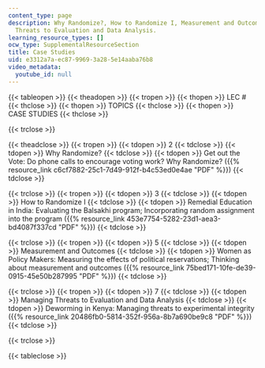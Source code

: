 ```yaml
---
content_type: page
description: Why Randomize?, How to Randomize I, Measurement and Outcomes, and Managing
  Threats to Evaluation and Data Analysis.
learning_resource_types: []
ocw_type: SupplementalResourceSection
title: Case Studies
uid: e3312a7a-ec87-9969-3a28-5e14aaba76b8
video_metadata:
  youtube_id: null
---
```


{{< tableopen >}}
{{< theadopen >}}
{{< tropen >}}
{{< thopen >}}
LEC #
{{< thclose >}}
{{< thopen >}}
TOPICS
{{< thclose >}}
{{< thopen >}}
CASE STUDIES
{{< thclose >}}

{{< trclose >}}

{{< theadclose >}}
{{< tropen >}}
{{< tdopen >}}
2
{{< tdclose >}}
{{< tdopen >}}
Why Randomize?
{{< tdclose >}}
{{< tdopen >}}
Get out the Vote: Do phone calls to encourage voting work? Why Randomize? ({{% resource_link c6cf7882-25c1-7d49-912f-b4c53ed0e4ae "PDF" %}})
{{< tdclose >}}

{{< trclose >}}
{{< tropen >}}
{{< tdopen >}}
3
{{< tdclose >}}
{{< tdopen >}}
How to Randomize I
{{< tdclose >}}
{{< tdopen >}}
Remedial Education in India: Evaluating the Balsakhi program; Incorporating random assignment into the program ({{% resource_link 453e7754-5282-23d1-aea3-bd4087f337cd "PDF" %}})
{{< tdclose >}}

{{< trclose >}}
{{< tropen >}}
{{< tdopen >}}
5
{{< tdclose >}}
{{< tdopen >}}
Measurement and Outcomes
{{< tdclose >}}
{{< tdopen >}}
Women as Policy Makers: Measuring the effects of political reservations; Thinking about measurement and outcomes ({{% resource_link 75bed171-10fe-de39-0915-45e50b287995 "PDF" %}})
{{< tdclose >}}

{{< trclose >}}
{{< tropen >}}
{{< tdopen >}}
7
{{< tdclose >}}
{{< tdopen >}}
Managing Threats to Evaluation and Data Analysis
{{< tdclose >}}
{{< tdopen >}}
Deworming in Kenya: Managing threats to experimental integrity ({{% resource_link 20486fb0-5814-352f-956a-8b7a690be9c8 "PDF" %}})
{{< tdclose >}}

{{< trclose >}}

{{< tableclose >}}